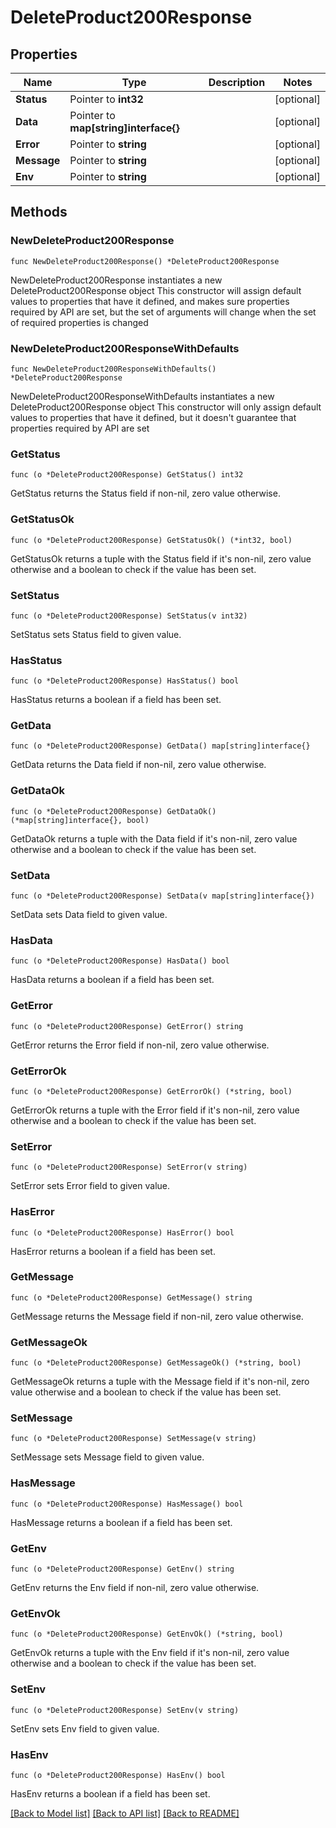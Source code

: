 # DeleteProduct200Response

## Properties

Name | Type | Description | Notes
------------ | ------------- | ------------- | -------------
**Status** | Pointer to **int32** |  | [optional] 
**Data** | Pointer to **map[string]interface{}** |  | [optional] 
**Error** | Pointer to **string** |  | [optional] 
**Message** | Pointer to **string** |  | [optional] 
**Env** | Pointer to **string** |  | [optional] 

## Methods

### NewDeleteProduct200Response

`func NewDeleteProduct200Response() *DeleteProduct200Response`

NewDeleteProduct200Response instantiates a new DeleteProduct200Response object
This constructor will assign default values to properties that have it defined,
and makes sure properties required by API are set, but the set of arguments
will change when the set of required properties is changed

### NewDeleteProduct200ResponseWithDefaults

`func NewDeleteProduct200ResponseWithDefaults() *DeleteProduct200Response`

NewDeleteProduct200ResponseWithDefaults instantiates a new DeleteProduct200Response object
This constructor will only assign default values to properties that have it defined,
but it doesn't guarantee that properties required by API are set

### GetStatus

`func (o *DeleteProduct200Response) GetStatus() int32`

GetStatus returns the Status field if non-nil, zero value otherwise.

### GetStatusOk

`func (o *DeleteProduct200Response) GetStatusOk() (*int32, bool)`

GetStatusOk returns a tuple with the Status field if it's non-nil, zero value otherwise
and a boolean to check if the value has been set.

### SetStatus

`func (o *DeleteProduct200Response) SetStatus(v int32)`

SetStatus sets Status field to given value.

### HasStatus

`func (o *DeleteProduct200Response) HasStatus() bool`

HasStatus returns a boolean if a field has been set.

### GetData

`func (o *DeleteProduct200Response) GetData() map[string]interface{}`

GetData returns the Data field if non-nil, zero value otherwise.

### GetDataOk

`func (o *DeleteProduct200Response) GetDataOk() (*map[string]interface{}, bool)`

GetDataOk returns a tuple with the Data field if it's non-nil, zero value otherwise
and a boolean to check if the value has been set.

### SetData

`func (o *DeleteProduct200Response) SetData(v map[string]interface{})`

SetData sets Data field to given value.

### HasData

`func (o *DeleteProduct200Response) HasData() bool`

HasData returns a boolean if a field has been set.

### GetError

`func (o *DeleteProduct200Response) GetError() string`

GetError returns the Error field if non-nil, zero value otherwise.

### GetErrorOk

`func (o *DeleteProduct200Response) GetErrorOk() (*string, bool)`

GetErrorOk returns a tuple with the Error field if it's non-nil, zero value otherwise
and a boolean to check if the value has been set.

### SetError

`func (o *DeleteProduct200Response) SetError(v string)`

SetError sets Error field to given value.

### HasError

`func (o *DeleteProduct200Response) HasError() bool`

HasError returns a boolean if a field has been set.

### GetMessage

`func (o *DeleteProduct200Response) GetMessage() string`

GetMessage returns the Message field if non-nil, zero value otherwise.

### GetMessageOk

`func (o *DeleteProduct200Response) GetMessageOk() (*string, bool)`

GetMessageOk returns a tuple with the Message field if it's non-nil, zero value otherwise
and a boolean to check if the value has been set.

### SetMessage

`func (o *DeleteProduct200Response) SetMessage(v string)`

SetMessage sets Message field to given value.

### HasMessage

`func (o *DeleteProduct200Response) HasMessage() bool`

HasMessage returns a boolean if a field has been set.

### GetEnv

`func (o *DeleteProduct200Response) GetEnv() string`

GetEnv returns the Env field if non-nil, zero value otherwise.

### GetEnvOk

`func (o *DeleteProduct200Response) GetEnvOk() (*string, bool)`

GetEnvOk returns a tuple with the Env field if it's non-nil, zero value otherwise
and a boolean to check if the value has been set.

### SetEnv

`func (o *DeleteProduct200Response) SetEnv(v string)`

SetEnv sets Env field to given value.

### HasEnv

`func (o *DeleteProduct200Response) HasEnv() bool`

HasEnv returns a boolean if a field has been set.


[[Back to Model list]](../README.md#documentation-for-models) [[Back to API list]](../README.md#documentation-for-api-endpoints) [[Back to README]](../README.md)


